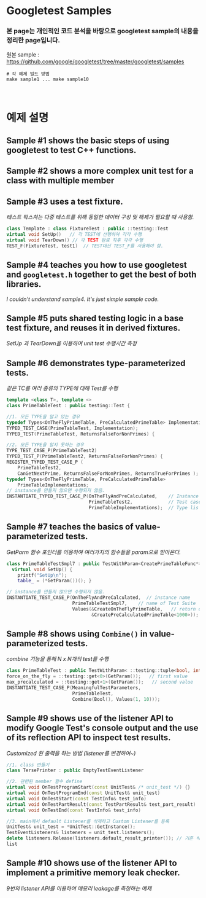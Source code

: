 Googletest Samples
=======

### 본 page는 개인적인 코드 분석을 바탕으로 googletest sample의 내용을 정리한 page입니다.

원본 sample : https://github.com/google/googletest/tree/master/googletest/samples

```shell
# 각 예제 빌드 방법
make sample1 ... make sample10
```
<br/>


예제 설명 
=======



##   Sample #1 shows the basic steps of using googletest to test C++ functions.
##   Sample #2 shows a more complex unit test for a class with multiple member
##   Sample #3 uses a test fixture.

*테스트 픽스쳐는 다중 테스트를 위해 동일한 데이터 구성 및 해제가 필요할 때 사용함.*

```cpp
class Template : class FixtureTest : public ::testing::Test
virtual void SetUp()   // 각 TEST에 선행하여 각각 수행
virtual void TearDown() // 각 TEST 완료 직후 각각 수행
TEST_F(FixtureTest, test1)  // TEST대신 TEST_F를 사용해야 함.
```
##   Sample #4 teaches you how to use googletest and `googletest.h` together to get the best of both libraries.
*I couldn't understand sample4. It's just simple sample code.*
##   Sample #5 puts shared testing logic in a base test fixture, and reuses it in derived fixtures.
*SetUp 과 TearDown을 이용하여 unit test 수행시간 측정*

##   Sample #6 demonstrates type-parameterized tests.
*같은 TC를 여러 종류의 TYPE에 대해 Test를 수행*

```cpp
template <class T>, template <>
class PrimeTableTest : public testing::Test {

//1. 모든 TYPE을 알고 있는 경우
typedef Types<OnTheFlyPrimeTable, PreCalculatedPrimeTable> Implementations;
TYPED_TEST_CASE(PrimeTableTest, Implementation);
TYPED_TEST(PrimeTableTest, ReturnsFalseForNonPrimes) {

//2. 모든 TYPE을 알지 못하는 경우
TYPE_TEST_CASE_P(PrimeTableTest2)
TYPED_TEST_P(PrimeTableTest2, ReturnsFalseForNonPrimes) {
REGISTER_TYPED_TEST_CASE_P (
    PrimeTableTest2,
    CanGetNextPrime, ReturnsFalseForNonPrimes, ReturnsTrueForPrimes );
typedef Types<OnTheFlyPrimeTable, PreCalculatedPrimeTable>
    PrimeTableImplementations;
// instance를 만들지 않으면 수행되지 않음.    
INSTANTIATE_TYPED_TEST_CASE_P(OnTheFlyAndPreCalculated,    // Instance name
                              PrimeTableTest2,             // Test case name
                              PrimeTableImplementations);  // Type lis
```

##   Sample #7 teaches the basics of value-parameterized tests.
*GetParm 함수 포인터를 이용하여 여러가지의 함수들을 param으로 받아온다.*
```cpp
class PrimeTableTestSmpl7 : public TestWithParam<CreatePrimeTableFunc*> {
  virtual void SetUp() { 
    printf("SetUp\n");
    table_ = (*GetParam())(); }    

// instance를 만들지 않으면 수행되지 않음.  
INSTANTIATE_TEST_CASE_P(OnTheFlyAndPreCalculated,  // instance name
                        PrimeTableTestSmpl7,    // name of Test Suite
                        Values(&CreateOnTheFlyPrimeTable,   // return of GetParam()
                               &CreatePreCalculatedPrimeTable<1000>));

```

##   Sample #8 shows using `Combine()` in value-parameterized tests.
*combine 기능을 통해 N x N개의 test를 수행*
```cpp
class PrimeTableTest : public TestWithParam< ::testing::tuple<bool, int> > {
force_on_the_fly = ::testing::get<0>(GetParam());   // first value
max_precalculated = ::testing::get<1>(GetParam());   // second value
INSTANTIATE_TEST_CASE_P(MeaningfulTestParameters,
                        PrimeTableTest,
                        Combine(Bool(), Values(1, 10)));
```

##   Sample #9 shows use of the listener API to modify Google Test's console output and the use of its reflection API to inspect test results.
*Customized 된 출력을 하는 방법 (listener를 변경하여~)*

```cpp
//1. class 만들기
class TersePrinter : public EmptyTestEventListener

//2. 관련된 member 함수 define
virtual void OnTestProgramStart(const UnitTest& /* unit_test */) {}
virtual void OnTestProgramEnd(const UnitTest& unit_test)
virtual void OnTestStart(const TestInfo& test_info)
virtual void OnTestPartResult(const TestPartResult& test_part_result)
virtual void OnTestEnd(const TestInfo& test_info)

//3. main에서 default Listener를 삭제하고 Custom Listener를 등록
UnitTest& unit_test = *UnitTest::GetInstance();
TestEventListeners& listeners = unit_test.listeners();
delete listeners.Release(listeners.default_result_printer()); // 기존 삭제
list
```

##   Sample #10 shows use of the listener API to implement a primitive memory leak checker.
*9번의 listener API를 이용하여 메모리 leakage를 측정하는 예제*